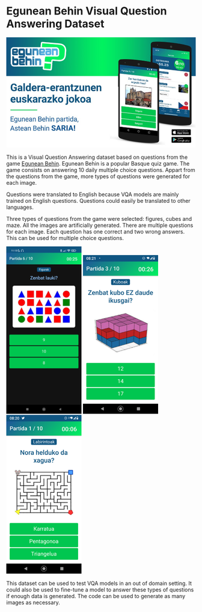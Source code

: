 # Egunean Behin Visual Question Answering Dataset

![Egunean Behin](egunean_behin.jpeg)

This is a Visual Question Answering dataset based on questions from the game [Egunean Behin](https://www.codesyntax.com/eu/proiektuak/egunean-behin). Egunean Behin is a popular Basque quiz game. The game consists on answering 10 daily multiple choice questions. Appart from the questions from the game, more types of questions were generated for each image.

Questions were translated to English because VQA models are mainly trained on English questions. Questions could easily be translated to other languages.

Three types of questions from the game were selected: figures, cubes and maze. All the images are artificially generated. There are multiple questions for each image. Each question has one correct and two wrong answers. This can be used for multiple choice questions.

<p float="left">
  <img src="figures/egunean_behin_figures.jpg" width="200" />
  <img src="cubes/egunean_behin_cubes.png" width="200" /> 
  <img src="maze/egunean_behin_maze.png" width="200" />
</p>

This dataset can be used to test VQA models in an out of domain setting. It could also be used to fine-tune a model to answer these types of questions if enough data is generated. The code can be used to generate as many images as necessary.